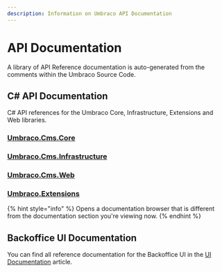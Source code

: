 ```yaml
---
description: Information on Umbraco API Documentation
---
```


# API Documentation

A library of API Reference documentation is auto-generated from the comments within the Umbraco Source Code.

## C# API Documentation

C# API references for the Umbraco Core, Infrastructure, Extensions and Web libraries.

### [Umbraco.Cms.Core](https://apidocs.umbraco.com/v14/csharp/api/Umbraco.Cms.Core.html)

### [Umbraco.Cms.Infrastructure](https://apidocs.umbraco.com/v14/csharp/api/Umbraco.Cms.Infrastructure.html)

### [Umbraco.Cms.Web](https://apidocs.umbraco.com/v14/csharp/api/Umbraco.Cms.Web.Common.html)

### [Umbraco.Extensions](https://apidocs.umbraco.com/v14/csharp/api/Umbraco.Extensions.html)

{% hint style="info" %}
Opens a documentation browser that is different from the documentation section you're viewing now.
{% endhint %}

## Backoffice UI Documentation

You can find all reference documentation for the Backoffice UI in the [UI Documentation](../extending-backoffice/ui-documentation.md) article.
